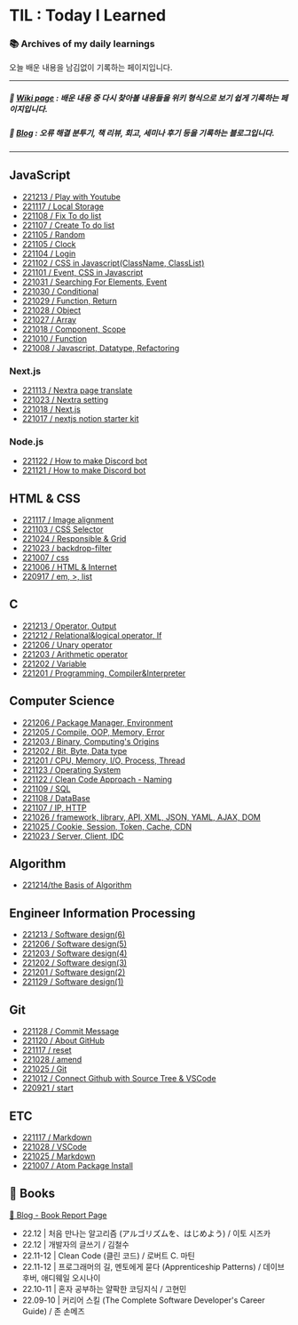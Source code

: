 # TIL : Today I Learned

### :books: Archives of my daily learnings

오늘 배운 내용을 남김없이 기록하는 페이지입니다.

---

##### :book: [Wiki page](https://energneer.gitbook.io/wiki) : 배운 내용 중 다시 찾아볼 내용들을 위키 형식으로 보기 쉽게 기록하는 페이지입니다.

##### :memo: [Blog](https://energneer.vercel.app) : 오류 해결 분투기, 책 리뷰, 회고, 세미나 후기 등을 기록하는 블로그입니다.

---

## JavaScript

- [221213 / Play with Youtube](JavaScript/221213.md)
- [221117 / Local Storage](JavaScript/221117.md)
- [221108 / Fix To do list](JavaScript/221108/)
- [221107 / Create To do list](JavaScript/221107/)
- [221105 / Random](JavaScript/221106/)
- [221105 / Clock](JavaScript/221105/)
- [221104 / Login](JavaScript/221104/)
- [221102 / CSS in Javascript(ClassName, ClassList)](JavaScript/221102.md)
- [221101 / Event, CSS in Javascript](JavaScript/221101.md)
- [221031 / Searching For Elements, Event](JavaScript/221031.md)
- [221030 / Conditional](JavaScript/221030.md)
- [221029 / Function, Return](JavaScript/221029.md)
- [221028 / Object](JavaScript/221028.md)
- [221027 / Array](JavaScript/221027.md)
- [221018 / Component, Scope](JavaScript/221018.md)
- [221010 / Function](JavaScript/221010.md)
- [221008 / Javascript, Datatype, Refactoring](JavaScript/221008.md)

### Next.js

- [221113 / Nextra page translate](Next.js/221113.md)
- [221023 / Nextra setting](Next.js/221023.md)
- [221018 / Next.js](Next.js/221018.md)
- [221017 / nextjs notion starter kit](https://energneer.vercel.app/create-notion-blog)

### Node.js

- [221122 / How to make Discord bot](Node.js/221121.md)
- [221121 / How to make Discord bot](Node.js/221121.md)

## HTML & CSS

- [221117 / Image alignment](Html&Css/221117.md)
- [221103 / CSS Selector](Html&Css/221103.md)
- [221024 / Responsible & Grid](Html&Css/221024.md)
- [221023 / backdrop-filter](Html&Css/221023.md)
- [221007 / css](Html&Css/221007.md)
- [221006 / HTML & Internet](Html&Css/221006.md)
- [220917 / em, >, list](Html&Css/220917.md)

## C

- [221213 / Operator, Output](C/221213.md)
- [221212 / Relational&logical operator, If](C/221212.md)
- [221206 / Unary operator](C/221206.md)
- [221203 / Arithmetic operator](C/221203.md)
- [221202 / Variable](C/221202.md)
- [221201 / Programming, Compiler&Interpreter](C/221201.md)

## Computer Science

- [221206 / Package Manager, Environment](Basics/221206.md)
- [221205 / Compile, OOP, Memory, Error](Basics/221205.md)
- [221203 / Binary, Computing's Origins](Basics/221203.md)
- [221202 / Bit, Byte, Data type](Basics/221202.md)
- [221201 / CPU, Memory, I/O, Process, Thread](Basics/221201.md)
- [221123 / Operating System](Basics/221123.md)
- [221122 / Clean Code Approach - Naming](Basics/221122.md)
- [221109 / SQL](Basics/221109.md)
- [221108 / DataBase](Basics/221108.md)
- [221107 / IP, HTTP](Basics/221107.md)
- [221026 / framework, library, API, XML, JSON, YAML, AJAX, DOM](Basics/221026.md)
- [221025 / Cookie, Session, Token, Cache, CDN](Basics/221025.md)
- [221023 / Server, Client, IDC](Basics/221023.md)

## Algorithm

- [221214/the Basis of Algorithm](Algorithm/221214.md)

## Engineer Information Processing

- [221213 / Software design(6)](EIP/221213.md)
- [221206 / Software design(5)](EIP/221206.md)
- [221203 / Software design(4)](EIP/221203.md)
- [221202 / Software design(3)](EIP/221202.md)
- [221201 / Software design(2)](EIP/221201.md)
- [221129 / Software design(1)](EIP/221129.md)

## Git

- [221128 / Commit Message](Git/221128.md)
- [221120 / About GitHub](Git/221120.md)
- [221117 / reset](Git/221117.md)
- [221028 / amend](Git/221028.md)
- [221025 / Git](Git/221025.md)
- [221012 / Connect Github with Source Tree & VSCode](Git/221012.md)
- [220921 / start](Git/220921.md)

## ETC

- [221117 / Markdown](ETC/221025.md)
- [221028 / VSCode](https://energneer.vercel.app/vscode)
- [221025 / Markdown](ETC/221025.md)
- [221007 / Atom Package Install](https://energneer.vercel.app/atom-issue)

## 📔 Books

[:link: Blog - Book Report Page](https://energneer.vercel.app/book-report)

- 22.12 | 처음 만나는 알고리즘 (アルゴリズムを、はじめよう) / 이토 시즈카
- 22.12 | 개발자의 글쓰기 / 김철수
- 22.11-12 | Clean Code (클린 코드) / 로버트 C. 마틴
- 22.11-12 | 프로그래머의 길, 멘토에게 묻다 (Apprenticeship Patterns) / 데이브 후버, 애디웨일 오시나이
- 22.10-11 | 혼자 공부하는 얄팍한 코딩지식 / 고현민
- 22.09-10 | 커리어 스킬 (The Complete Software Developer's Career Guide) / 존 손메즈
